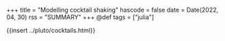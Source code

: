 +++
title = "Modelling cocktail shaking"
hascode = false
date = Date(2022, 04, 30)
rss = "SUMMARY"
+++
@def tags = ["julia"]

{{insert ../pluto/cocktails.html}}